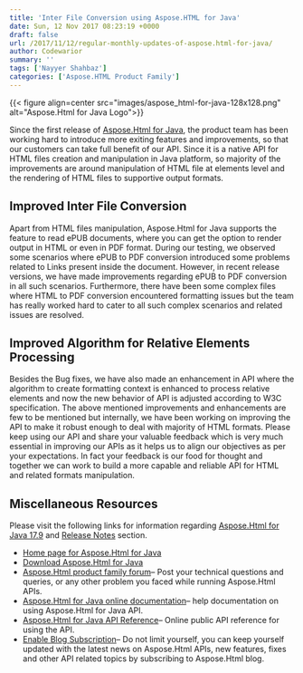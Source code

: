 ```yaml
---
title: 'Inter File Conversion using Aspose.HTML for Java'
date: Sun, 12 Nov 2017 08:23:19 +0000
draft: false
url: /2017/11/12/regular-monthly-updates-of-aspose.html-for-java/
author: Codewarior
summary: ''
tags: ['Nayyer Shahbaz']
categories: ['Aspose.HTML Product Family']
---
```




{{< figure align=center src="images/aspose_html-for-java-128x128.png" alt="Aspose.Html for Java Logo">}}


Since the first release of [Aspose.Html for Java][1], the product team has been working hard to introduce more exiting features and improvements, so that our customers can take full benefit of our API. Since it is a native API for HTML files creation and manipulation in Java platform, so majority of the improvements are around manipulation of HTML file at elements level and the rendering of HTML files to supportive output formats.

## Improved Inter File Conversion

Apart from HTML files manipulation, Aspose.Html for Java supports the feature to read ePUB documents, where you can get the option to render output in HTML or even in PDF format. During our testing, we observed some scenarios where ePUB to PDF conversion introduced some problems related to Links present inside the document. However, in recent release versions, we have made improvements regarding ePUB to PDF conversion in all such scenarios. Furthermore, there have been some complex files where HTML to PDF conversion encountered formatting issues but the team has really worked hard to cater to all such complex scenarios and related issues are resolved.

## Improved Algorithm for Relative Elements Processing

Besides the Bug fixes, we have also made an enhancement in API where the algorithm to create formatting context is enhanced to process relative elements and now the new behavior of API is adjusted according to W3C specification. The above mentioned improvements and enhancements are few to be mentioned but internally, we have been working on improving the API to make it robust enough to deal with majority of HTML formats. Please keep using our API and share your valuable feedback which is very much essential in improving our APIs as it helps us to align our objectives as per your expectations. In fact your feedback is our food for thought and together we can work to build a more capable and reliable API for HTML and related formats manipulation.

## Miscellaneous Resources

Please visit the following links for information regarding [Aspose.Html for Java 17.9][2] and [Release Notes][3] section.

*   [Home page for Aspose.Html for Java][4]
*   [Download Aspose.Html for Java][5]
*   [Aspose.Html product family forum][6]– Post your technical questions and queries, or any other problem you faced while running Aspose.Html APIs.
*   [Aspose.Html for Java online documentation][7]– help documentation on using Aspose.Html for Java API.
*   [Aspose.Html for Java API Reference][8]– Online public API reference for using the API.
*   [Enable Blog Subscription][9]– Do not limit yourself, you can keep yourself updated with the latest news on Aspose.Html APIs, new features, fixes and other API related topics by subscribing to Aspose.Html blog.




[1]: https://products.aspose.com/html
[2]: https://downloads.aspose.com/html/java/new-releases/aspose.html-for-java-17.9// "Aspose.Html for Java"
[3]: https://docs.aspose.com/html/java/aspose-html-for-java-17-9-release-notes/
[4]: https://products.aspose.com/html/java
[5]: https://downloads.aspose.com/html/java "Aspose.Html for Java download section"
[6]: https://forum.aspose.com/c/html "Aspose.Html support forum"
[7]: https://docs.aspose.com/html/java
[8]: https://apireference.aspose.com/java/html "Aspose.Html for Java API reference"
[9]: https://blog.aspose.com/category/aspose-products/aspose-html-product-family/




